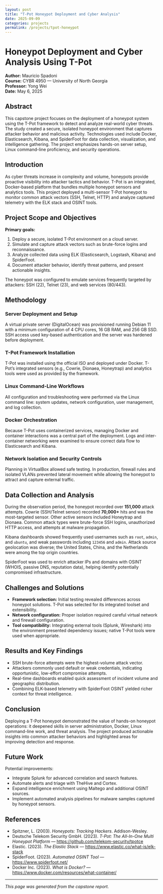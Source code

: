 ```yaml
---
layout: post
title: "T-Pot Honeypot Deployment and Cyber Analysis"
date: 2025-09-09
categories: projects
permalink: /projects/tpot-honeypot
---
```


# Honeypot Deployment and Cyber Analysis Using T-Pot

**Author:** Mauricio Spadoni  
**Course:** CYBR 4950 — University of North Georgia  
**Professor:** Yong Wei  
**Date:** May 6, 2025

## Abstract

This capstone project focuses on the deployment of a honeypot system using the T-Pot framework to detect and analyze real-world cyber threats. The study created a secure, isolated honeypot environment that captures attacker behavior and malicious activity. Technologies used include Docker, Elasticsearch, Kibana, and SpiderFoot for data collection, visualization, and intelligence gathering. The project emphasizes hands-on server setup, Linux command-line proficiency, and security operations.

## Introduction

As cyber threats increase in complexity and volume, honeypots provide proactive visibility into attacker tactics and behavior. T-Pot is an integrated, Docker-based platform that bundles multiple honeypot sensors and analytics tools. This project deployed a multi-sensor T-Pot honeypot to monitor common attack vectors (SSH, Telnet, HTTP) and analyze captured telemetry with the ELK stack and OSINT tools.

## Project Scope and Objectives

**Primary goals:**

1. Deploy a secure, isolated T-Pot environment on a cloud server.
2. Simulate and capture attack vectors such as brute-force logins and reconnaissance.
3. Analyze collected data using ELK (Elasticsearch, Logstash, Kibana) and SpiderFoot.
4. Document attacker behavior, identify threat patterns, and present actionable insights.

The honeypot was configured to emulate services frequently targeted by attackers: SSH (22), Telnet (23), and web services (80/443).

## Methodology

### Server Deployment and Setup

A virtual private server (DigitalOcean) was provisioned running Debian 11 with a minimum configuration of 4 CPU cores, 16 GB RAM, and 256 GB SSD. SSH access used key-based authentication and the server was hardened before deployment.

### T-Pot Framework Installation

T-Pot was installed using the official ISO and deployed under Docker. T-Pot’s integrated sensors (e.g., Cowrie, Dionaea, Honeytrap) and analytics tools were used as provided by the framework.

### Linux Command-Line Workflows

All configuration and troubleshooting were performed via the Linux command line: system updates, network configuration, user management, and log collection.

### Docker Orchestration

Because T-Pot uses containerized services, managing Docker and container interactions was a central part of the deployment. Logs and inter-container networking were examined to ensure correct data flow to Elasticsearch and Kibana.

### Network Isolation and Security Controls

Planning in VirtualBox allowed safe testing. In production, firewall rules and isolated VLANs prevented lateral movement while allowing the honeypot to attract and capture external traffic.

## Data Collection and Analysis

During the observation period, the honeypot recorded over **151,000** attack attempts. Cowrie (SSH/Telnet sensor) recorded **70,000+** hits and was the most-targeted sensor. Other active sensors included Honeytrap and Dionaea. Common attack types were brute-force SSH logins, unauthorized HTTP access, and attempts at malware propagation.

Kibana dashboards showed frequently used usernames such as `root`, `admin`, and `ubuntu`, and weak passwords including `123456` and `admin`. Attack source geolocation was diverse; the United States, China, and the Netherlands were among the top origin countries.

SpiderFoot was used to enrich attacker IPs and domains with OSINT (WHOIS, passive DNS, reputation data), helping identify potentially compromised infrastructure.

## Challenges and Solutions

- **Framework selection:** Initial testing revealed differences across honeypot solutions. T-Pot was selected for its integrated toolset and extensibility.
- **Network configuration:** Proper isolation required careful virtual network and firewall configuration.
- **Tool compatibility:** Integrating external tools (Splunk, Wireshark) into the environment presented dependency issues; native T-Pot tools were used when appropriate.

## Results and Key Findings

- SSH brute-force attempts were the highest-volume attack vector.
- Attackers commonly used default or weak credentials, indicating opportunistic, low-effort compromise attempts.
- Real-time dashboards enabled quick assessment of incident volume and geographic distribution.
- Combining ELK-based telemetry with SpiderFoot OSINT yielded richer context for threat intelligence.

## Conclusion

Deploying a T-Pot honeypot demonstrated the value of hands-on honeypot operations: it deepened skills in server administration, Docker, Linux command-line work, and threat analysis. The project produced actionable insights into common attacker behaviors and highlighted areas for improving detection and response.

## Future Work

Potential improvements:

- Integrate Splunk for advanced correlation and search features.
- Automate alerts and triage with TheHive and Cortex.
- Expand intelligence enrichment using Maltego and additional OSINT sources.
- Implement automated analysis pipelines for malware samples captured by honeypot sensors.

## References

- Spitzner, L. (2003). *Honeypots: Tracking Hackers*. Addison-Wesley.
- Deutsche Telekom Security GmbH. (2023). *T-Pot: The All-In-One Multi Honeypot Platform* — https://github.com/telekom-security/tpotce
- Elastic. (2023). *The Elastic Stack* — https://www.elastic.co/what-is/elk-stack
- SpiderFoot. (2023). *Automated OSINT Tool* — https://www.spiderfoot.net/
- Docker Inc. (2023). *What is Docker?* — https://www.docker.com/resources/what-container/

---

*This page was generated from the capstone report.*

